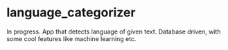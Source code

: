 # language_categorizer
In progress. App that detects language of given text. Database driven, with some cool features like machine learning etc.  
